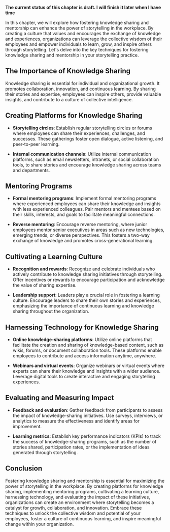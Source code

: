 **The current status of this chapter is draft. I will finish it later when I have time**

In this chapter, we will explore how fostering knowledge sharing and mentorship can enhance the power of storytelling in the workplace. By creating a culture that values and encourages the exchange of knowledge and experiences, organizations can leverage the collective wisdom of their employees and empower individuals to learn, grow, and inspire others through storytelling. Let's delve into the key techniques for fostering knowledge sharing and mentorship in your storytelling practice.

The Importance of Knowledge Sharing
-----------------------------------

Knowledge sharing is essential for individual and organizational growth. It promotes collaboration, innovation, and continuous learning. By sharing their stories and expertise, employees can inspire others, provide valuable insights, and contribute to a culture of collective intelligence.

Creating Platforms for Knowledge Sharing
----------------------------------------

* **Storytelling circles**: Establish regular storytelling circles or forums where employees can share their experiences, challenges, and successes. These gatherings foster open dialogue, active listening, and peer-to-peer learning.

* **Internal communication channels**: Utilize internal communication platforms, such as email newsletters, intranets, or social collaboration tools, to share stories and encourage knowledge sharing across teams and departments.

Mentoring Programs
------------------

* **Formal mentoring programs**: Implement formal mentoring programs where experienced employees can share their knowledge and insights with less experienced colleagues. Pair mentors and mentees based on their skills, interests, and goals to facilitate meaningful connections.

* **Reverse mentoring**: Encourage reverse mentoring, where junior employees mentor senior executives in areas such as new technologies, emerging trends, or diverse perspectives. This fosters a two-way exchange of knowledge and promotes cross-generational learning.

Cultivating a Learning Culture
------------------------------

* **Recognition and rewards**: Recognize and celebrate individuals who actively contribute to knowledge sharing initiatives through storytelling. Offer incentives or rewards to encourage participation and acknowledge the value of sharing expertise.

* **Leadership support**: Leaders play a crucial role in fostering a learning culture. Encourage leaders to share their own stories and experiences, emphasizing the importance of continuous learning and knowledge sharing throughout the organization.

Harnessing Technology for Knowledge Sharing
-------------------------------------------

* **Online knowledge-sharing platforms**: Utilize online platforms that facilitate the creation and sharing of knowledge-based content, such as wikis, forums, or document collaboration tools. These platforms enable employees to contribute and access information anytime, anywhere.

* **Webinars and virtual events**: Organize webinars or virtual events where experts can share their knowledge and insights with a wider audience. Leverage digital tools to create interactive and engaging storytelling experiences.

Evaluating and Measuring Impact
-------------------------------

* **Feedback and evaluation**: Gather feedback from participants to assess the impact of knowledge-sharing initiatives. Use surveys, interviews, or analytics to measure the effectiveness and identify areas for improvement.

* **Learning metrics**: Establish key performance indicators (KPIs) to track the success of knowledge-sharing programs, such as the number of stories shared, participation rates, or the implementation of ideas generated through storytelling.

Conclusion
----------

Fostering knowledge sharing and mentorship is essential for maximizing the power of storytelling in the workplace. By creating platforms for knowledge sharing, implementing mentoring programs, cultivating a learning culture, harnessing technology, and evaluating the impact of these initiatives, organizations can create an environment where storytelling becomes a catalyst for growth, collaboration, and innovation. Embrace these techniques to unlock the collective wisdom and potential of your employees, foster a culture of continuous learning, and inspire meaningful change within your organization.
